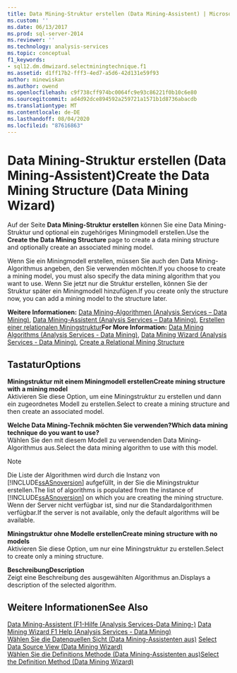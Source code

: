 ```yaml
---
title: Data Mining-Struktur erstellen (Data Mining-Assistent) | Microsoft-Dokumentation
ms.custom: ''
ms.date: 06/13/2017
ms.prod: sql-server-2014
ms.reviewer: ''
ms.technology: analysis-services
ms.topic: conceptual
f1_keywords:
- sql12.dm.dmwizard.selectminingtechnique.f1
ms.assetid: d1ff17b2-fff3-4ed7-a5d6-42d131e59f93
author: minewiskan
ms.author: owend
ms.openlocfilehash: c9f738cff974bc0064fc9e93c86221f0b10c6e80
ms.sourcegitcommit: ad4d92dce894592a259721a1571b1d8736abacdb
ms.translationtype: MT
ms.contentlocale: de-DE
ms.lasthandoff: 08/04/2020
ms.locfileid: "87616863"
---
```

# <a name="create-the-data-mining-structure-data-mining-wizard"></a><span data-ttu-id="65dd1-102">Data Mining-Struktur erstellen (Data Mining-Assistent)</span><span class="sxs-lookup"><span data-stu-id="65dd1-102">Create the Data Mining Structure (Data Mining Wizard)</span></span>
  <span data-ttu-id="65dd1-103">Auf der Seite **Data Mining-Struktur erstellen** können Sie eine Data Mining-Struktur und optional ein zugehöriges Miningmodell erstellen.</span><span class="sxs-lookup"><span data-stu-id="65dd1-103">Use the **Create the Data Mining Structure** page to create a data mining structure and optionally create an associated mining model.</span></span>  
  
 <span data-ttu-id="65dd1-104">Wenn Sie ein Miningmodell erstellen, müssen Sie auch den Data Mining-Algorithmus angeben, den Sie verwenden möchten.</span><span class="sxs-lookup"><span data-stu-id="65dd1-104">If you choose to create a mining model, you must also specify the data mining algorithm that you want to use.</span></span> <span data-ttu-id="65dd1-105">Wenn Sie jetzt nur die Struktur erstellen, können Sie der Struktur später ein Miningmodell hinzufügen.</span><span class="sxs-lookup"><span data-stu-id="65dd1-105">If you create only the structure now, you can add a mining model to the structure later.</span></span>  
  
 <span data-ttu-id="65dd1-106">**Weitere Informationen:** [Data Mining-Algorithmen &#40;Analysis Services – Data Mining&#41;](data-mining/data-mining-algorithms-analysis-services-data-mining.md), [Data Mining-Assistent &#40;Analysis Services – Data Mining&#41;](data-mining/data-mining-wizard-analysis-services-data-mining.md), [Erstellen einer relationalen Miningstruktur](data-mining/create-a-relational-mining-structure.md)</span><span class="sxs-lookup"><span data-stu-id="65dd1-106">**For More Information:** [Data Mining Algorithms &#40;Analysis Services - Data Mining&#41;](data-mining/data-mining-algorithms-analysis-services-data-mining.md), [Data Mining Wizard &#40;Analysis Services - Data Mining&#41;](data-mining/data-mining-wizard-analysis-services-data-mining.md), [Create a Relational Mining Structure](data-mining/create-a-relational-mining-structure.md)</span></span>  
  
## <a name="options"></a><span data-ttu-id="65dd1-107">Tastatur</span><span class="sxs-lookup"><span data-stu-id="65dd1-107">Options</span></span>  
 <span data-ttu-id="65dd1-108">**Miningstruktur mit einem Miningmodell erstellen**</span><span class="sxs-lookup"><span data-stu-id="65dd1-108">**Create mining structure with a mining model**</span></span>  
 <span data-ttu-id="65dd1-109">Aktivieren Sie diese Option, um eine Miningstruktur zu erstellen und dann ein zugeordnetes Modell zu erstellen.</span><span class="sxs-lookup"><span data-stu-id="65dd1-109">Select to create a mining structure and then create an associated model.</span></span>  
  
 <span data-ttu-id="65dd1-110">**Welche Data Mining-Technik möchten Sie verwenden?**</span><span class="sxs-lookup"><span data-stu-id="65dd1-110">**Which data mining technique do you want to use?**</span></span>  
 <span data-ttu-id="65dd1-111">Wählen Sie den mit diesem Modell zu verwendenden Data Mining-Algorithmus aus.</span><span class="sxs-lookup"><span data-stu-id="65dd1-111">Select the data mining algorithm to use with this model.</span></span>  
  
> [!NOTE]  
>  <span data-ttu-id="65dd1-112">Die Liste der Algorithmen wird durch die Instanz von [!INCLUDE[ssASnoversion](../includes/ssasnoversion-md.md)] aufgefüllt, in der Sie die Miningstruktur erstellen.</span><span class="sxs-lookup"><span data-stu-id="65dd1-112">The list of algorithms is populated from the instance of [!INCLUDE[ssASnoversion](../includes/ssasnoversion-md.md)] on which you are creating the mining structure.</span></span> <span data-ttu-id="65dd1-113">Wenn der Server nicht verfügbar ist, sind nur die Standardalgorithmen verfügbar.</span><span class="sxs-lookup"><span data-stu-id="65dd1-113">If the server is not available, only the default algorithms will be available.</span></span>  
  
 <span data-ttu-id="65dd1-114">**Miningstruktur ohne Modelle erstellen**</span><span class="sxs-lookup"><span data-stu-id="65dd1-114">**Create mining structure with no models**</span></span>  
 <span data-ttu-id="65dd1-115">Aktivieren Sie diese Option, um nur eine Miningstruktur zu erstellen.</span><span class="sxs-lookup"><span data-stu-id="65dd1-115">Select to create only a mining structure.</span></span>  
  
 <span data-ttu-id="65dd1-116">**Beschreibung**</span><span class="sxs-lookup"><span data-stu-id="65dd1-116">**Description**</span></span>  
 <span data-ttu-id="65dd1-117">Zeigt eine Beschreibung des ausgewählten Algorithmus an.</span><span class="sxs-lookup"><span data-stu-id="65dd1-117">Displays a description of the selected algorithm.</span></span>  
  
## <a name="see-also"></a><span data-ttu-id="65dd1-118">Weitere Informationen</span><span class="sxs-lookup"><span data-stu-id="65dd1-118">See Also</span></span>  
 <span data-ttu-id="65dd1-119">[Data Mining-Assistent (F1-Hilfe &#40;Analysis Services-Data Mining-&#41;](data-mining-wizard-f1-help-analysis-services-data-mining.md) </span><span class="sxs-lookup"><span data-stu-id="65dd1-119">[Data Mining Wizard F1 Help &#40;Analysis Services - Data Mining&#41;](data-mining-wizard-f1-help-analysis-services-data-mining.md) </span></span>  
 <span data-ttu-id="65dd1-120">[Wählen Sie die Datenquellen Sicht &#40;Data Mining-Assistenten aus&#41;](select-data-source-view-data-mining-wizard.md) </span><span class="sxs-lookup"><span data-stu-id="65dd1-120">[Select Data Source View &#40;Data Mining Wizard&#41;](select-data-source-view-data-mining-wizard.md) </span></span>  
 [<span data-ttu-id="65dd1-121">Wählen Sie die Definitions Methode &#40;Data Mining-Assistenten aus&#41;</span><span class="sxs-lookup"><span data-stu-id="65dd1-121">Select the Definition Method &#40;Data Mining Wizard&#41;</span></span>](select-the-definition-method-data-mining-wizard.md)  
  
  
